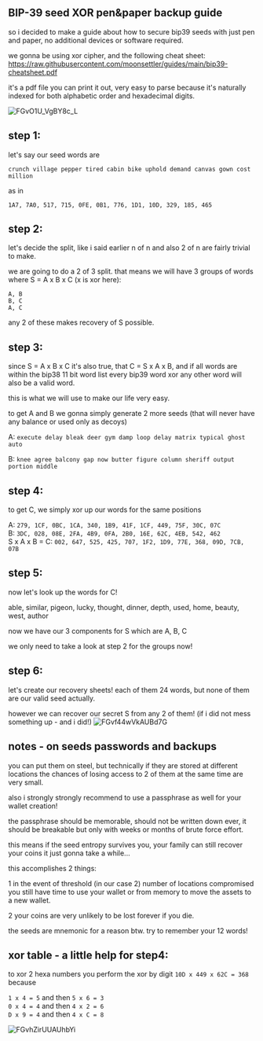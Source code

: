 ## BIP-39 seed XOR pen&paper backup guide

so i decided to make a guide about how to secure bip39 seeds with just pen and paper, no additional devices or software required.

we gonna be using xor cipher, and the following cheat sheet:
https://raw.githubusercontent.com/moonsettler/guides/main/bip39-cheatsheet.pdf

it's a pdf file you can print it out, very easy to parse because it's naturally indexed for both alphabetic order and hexadecimal digits.

![FGvO1U_VgBY8c_L](https://user-images.githubusercontent.com/90689674/146413523-780d8d73-dc80-4dd2-a15a-9418f0e4b9e6.jpg)

## step 1:
let's say our seed words are

`crunch village pepper tired cabin bike uphold demand canvas gown cost million`

as in

`1A7, 7A0, 517, 715, 0FE, 0B1, 776, 1D1, 10D, 329, 185, 465`

## step  2:
let's decide the split, like i said earlier n of n and also 2 of n are fairly trivial to make.

we are going to do a 2 of 3 split. that means we will have 3 groups of words where S = A x B x C (x is xor here):

`A, B`\
`B, C`\
`A, C`

any 2 of these makes recovery of S possible.

## step 3:
since S = A x B x C it's also true, that C = S x A x B, and if all words are within the bip38 11 bit word list every bip39 word xor any other word will also be a valid word.

this is what we will use to make our life very easy.

to get A and B we gonna simply generate 2 more seeds (that will never have any balance or used only as decoys)

A: `execute delay bleak deer gym damp loop delay matrix typical ghost auto`

B: `knee agree balcony gap now butter figure column sheriff output portion middle`

## step 4:
to get C, we simply xor up our words for the same positions

A: `279, 1CF, 0BC, 1CA, 340, 1B9, 41F, 1CF, 449, 75F, 30C, 07C`\
B: `3DC, 028, 08E, 2FA, 4B9, 0FA, 2B0, 16E, 62C, 4EB, 542, 462`\
S x A x B = C: `002, 647, 525, 425, 707, 1F2, 1D9, 77E, 368, 09D, 7CB, 07B`

## step 5:
now let's look up the words for C!

able, similar, pigeon, lucky, thought, dinner, depth, used, home, beauty, west, author

now we have our 3 components for S which are A, B, C

we only need to take a look at step 2 for the groups now!

## step 6:
let's create our recovery sheets! each of them 24 words, but none of them are our valid seed actually.

however we can recover our secret S from any 2 of them! (if i did not mess something up - and i did!)
![FGvf44wVkAUBd7G](https://user-images.githubusercontent.com/90689674/146414046-1c069644-8266-4da6-b1a9-eadaa8c92803.png)

## notes - on seeds passwords and backups
you can put them on steel, but technically if they are stored at different locations the chances of losing access to 2 of them at the same time are very small.

also i strongly strongly recommend to use a passphrase as well for your wallet creation!

the passphrase should be memorable, should not be written down ever, it should be breakable but only with weeks or months of brute force effort.

this means if the seed entropy survives you, your family can still recover your coins it just gonna take a while...

this accomplishes 2 things:

1 in the event of threshold (in our case 2) number of locations compromised you still have time to use your wallet or from memory to move the assets to a new wallet.

2 your coins are very unlikely to be lost forever if you die.

the seeds are mnemonic for a reason btw. try to remember your 12 words!

## xor table - a little help for step4:
to xor 2 hexa numbers you perform the xor by digit
`10D x 449 x 62C = 368` because

`1 x 4 = 5` and then `5 x 6 = 3`\
`0 x 4 = 4` and then `4 x 2 = 6`\
`D x 9 = 4` and then `4 x C = 8`

![FGvhZirUUAUhbYi](https://user-images.githubusercontent.com/90689674/146414381-5d8a9ca6-3317-4f6e-b448-f23a61210ac4.png)

